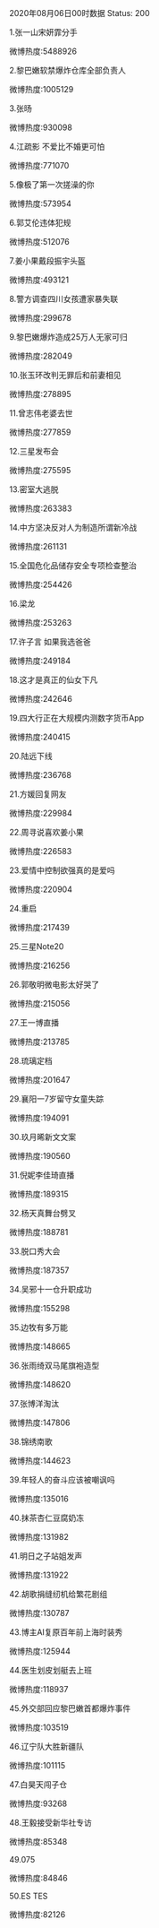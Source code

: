 2020年08月06日00时数据
Status: 200

1.张一山宋妍霏分手

微博热度:5488926

2.黎巴嫩软禁爆炸仓库全部负责人

微博热度:1005129

3.张旸

微博热度:930098

4.江疏影 不爱比不婚更可怕

微博热度:771070

5.像极了第一次搓澡的你

微博热度:573954

6.郭艾伦违体犯规

微博热度:512076

7.姜小果戴段振宇头盔

微博热度:493121

8.警方调查四川女孩遭家暴失联

微博热度:299678

9.黎巴嫩爆炸造成25万人无家可归

微博热度:282049

10.张玉环改判无罪后和前妻相见

微博热度:278895

11.曾志伟老婆去世

微博热度:277859

12.三星发布会

微博热度:275595

13.密室大逃脱

微博热度:263383

14.中方坚决反对人为制造所谓新冷战

微博热度:261131

15.全国危化品储存安全专项检查整治

微博热度:254426

16.梁龙

微博热度:253263

17.许子言 如果我选爸爸

微博热度:249184

18.这才是真正的仙女下凡

微博热度:242646

19.四大行正在大规模内测数字货币App

微博热度:240415

20.陆远下线

微博热度:236768

21.方媛回复网友

微博热度:229984

22.周寻说喜欢姜小果

微博热度:226583

23.爱情中控制欲强真的是爱吗

微博热度:220904

24.重启

微博热度:217439

25.三星Note20

微博热度:216256

26.郭敬明微电影太好哭了

微博热度:215056

27.王一博直播

微博热度:213785

28.琉璃定档

微博热度:201647

29.襄阳一7岁留守女童失踪

微博热度:194091

30.玖月晞新文文案

微博热度:190560

31.倪妮李佳琦直播

微博热度:189315

32.杨天真舞台劈叉

微博热度:188781

33.脱口秀大会

微博热度:187357

34.吴邪十一仓升职成功

微博热度:155298

35.边牧有多万能

微博热度:148665

36.张雨绮双马尾旗袍造型

微博热度:148620

37.张博洋淘汰

微博热度:147806

38.锦绣南歌

微博热度:144623

39.年轻人的奋斗应该被嘲讽吗

微博热度:135016

40.抹茶杏仁豆腐奶冻

微博热度:131982

41.明日之子站姐发声

微博热度:131922

42.胡歌捐缝纫机给繁花剧组

微博热度:130787

43.博主AI复原百年前上海时装秀

微博热度:125944

44.医生划皮划艇去上班

微博热度:118937

45.外交部回应黎巴嫩首都爆炸事件

微博热度:103519

46.辽宁队大胜新疆队

微博热度:101115

47.白昊天闯子仓

微博热度:93268

48.王毅接受新华社专访

微博热度:85348

49.075

微博热度:84846

50.ES TES

微博热度:82126

